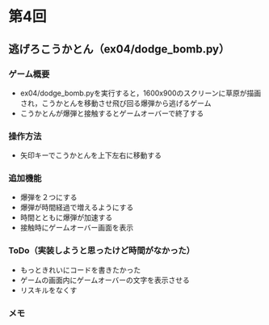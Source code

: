 # 第4回
## 逃げろこうかとん（ex04/dodge_bomb.py）
### ゲーム概要
- ex04/dodge_bomb.pyを実行すると，1600x900のスクリーンに草原が描画され，こうかとんを移動させ飛び回る爆弾から逃げるゲーム
- こうかとんが爆弾と接触するとゲームオーバーで終了する
### 操作方法
- 矢印キーでこうかとんを上下左右に移動する
### 追加機能
- 爆弾を２つにする
- 爆弾が時間経過で増えるようにする
- 時間とともに爆弾が加速する
- 接触時にゲームオーバー画面を表示
### ToDo（実装しようと思ったけど時間がなかった）
- もっときれいにコードを書きたかった
- ゲームの画面内にゲームオーバーの文字を表示させる
- リスキルをなくす
### メモ